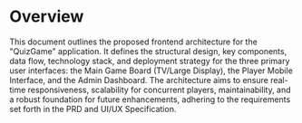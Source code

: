 # Overview

This document outlines the proposed frontend architecture for the "QuizGame" application. It defines the structural design, key components, data flow, technology stack, and deployment strategy for the three primary user interfaces: the Main Game Board (TV/Large Display), the Player Mobile Interface, and the Admin Dashboard. The architecture aims to ensure real-time responsiveness, scalability for concurrent players, maintainability, and a robust foundation for future enhancements, adhering to the requirements set forth in the PRD and UI/UX Specification. 